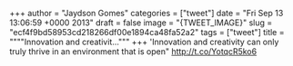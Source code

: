 
+++
author = "Jaydson Gomes"
categories = ["tweet"]
date = "Fri Sep 13 13:06:59 +0000 2013"
draft = false
image = "{TWEET_IMAGE}"
slug = "ecf4f9bd58953cd218266df00e1894ca48fa52a2"
tags = ["tweet"]
title = """"Innovation and creativit..."""
+++
'Innovation and creativity can only truly thrive in an environment that is open" http://t.co/YotqcR5ko6
